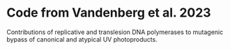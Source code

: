# Code from Vandenberg et al. 2023
Contributions of replicative and translesion DNA polymerases to mutagenic bypass of canonical and atypical UV photoproducts.

